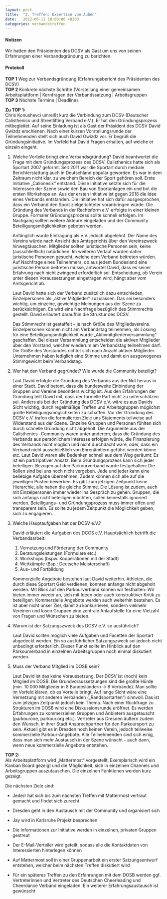 ```yaml
---
layout: post
title:  "2. Treffen: Expertise von Außen"
date:   2022-06-11 18:00:00 +0200
categories: verbandstreffen
---
```


#### Notizen

Wir hatten den Präsidenten des DCSV als Gast um uns von seinen Erfahrungen einer Verbandsgründung zu berichten.

#### Protokoll

**TOP 1** Weg zur Verbandsgründung (Erfahrungsbericht des Präsidenten des DCSV) \
**TOP 2** Konkrete nächste Schritte (Vorstellung einer gemeinsamen Arbeitsplattform | Kernfragen der Verbandssatzung
| Arbeitsgruppen \
**TOP 3** Nächste Termine | Deadlines

**Zu TOP 1:**\
Chris Konushevci umreißt kurz die Verbindung zum DCSV (Deutscher Calisthenics und Streetlifting Verband e.V.). Er hat
den Gründungsprozess mitbegleitet. Auf seine Einladung ist als Gast der Präsident des DCSV David Gwizdz erschienen.
Nach einer kurzen Vorstellungsrunde der Teilnehmenden stellt sich auch David Gwizdz vor. Er begrüß die
Gründungsinitiative. Im Vorfeld hat David Fragen erhalten, auf welche er einzeln eingeht.

1. Welche Vorteile bringt eine Verbandsgründung?
    David beantwortet die Frage mit dem Gründungsprozess des DCSV. Calisthenics hatte sich als Sportart 2007 geformt.
    Seit 2011 war die Sportart durch mediale Berichterstattung auch in Deutschland populär geworden. Es war in dem
    Zeitraum nicht klar, zu welchem Bereich der Sport gehören soll. Erste Initiative „Calionesix“ entstand. Diese Initiative
    setzte sich für die Interessen der Szene sowie den Bau von Sportanlagen ein und bot die ersten Workshops an. Aus der
    ersten Initiative ist gegen 2018 die Idee eines Verbands entstanden. Die Initiative hat sich dafür ausgesprochen, dass
    ein Verband den Sport zielgerichteter voranbringen würde.
    Die Gründung des Verbands in der Rechtsform e.V. erfolgte in einer kleinen Gruppe. Formaler Gründungsprozess sollte
    schnell erfolgen. Im Nachgang sollten weitere Akteure eingeladen und der Community Beteiligungsmöglichkeiten
    geboten werden.

    Anfänglich wurde Eintragung als e.V. jedoch abgelehnt. Der Name des Vereins würde nach Ansicht des Amtsgerichts
    über den Vereinszweck hinwegtäuschen. Mitglieder sollten juristische Personen sein, keine (ausschließlich) natürlichen.
    Im weiteren Verlauf wurden daher juristische Personen gesucht, welche dem Verband beitreten würden.
    Auf Nachfrage eines Teilnehmers, ob aus jedem Bundesland eine juristische Person beitreten müsse, antwortet David,
    dass es seiner Erfahrung nach nicht zwingend erforderlich sei. Entscheidung, ob Verein unter diesen Voraussetzungen
    eingetragen wird, hängt aber vom Amtsgericht ab.

    Laut David hatte sich der Verband zusätzlich dazu entschieden, Einzelpersonen als „aktive Mitglieder“ zuzulassen. Das
    sei besonders wichtig, um einzelne, gewichtige Meinungen aus der Szene zu berücksichtigen. Es wird eine Nachfrage
    bezüglich des Stimmrechts gestellt. David erläutert daraufhin die Struktur des DCSV.

    Das Stimmrecht ist gestaffelt – je nach Größe des Mitgliedsvereins. Einzelpersonen können nicht am Verbandstag
    teilnehmen, als Lösung für eine Beteiligungsmöglichkeit wurde „Aktivmitgliederversammlung“ geschaffen. Bei dieser
    Versammlung entscheiden die aktiven Mitglieder über den Vorstand, welcher wiederum am Verbandstag teilnehmen
    darf. Die Größe des Vorstandes richtet sich nach Anzahl aktiver Mitglieder.
    Unternehmen haben lediglich eine Stimme und damit ein ausgewogenes Stimmgewicht beim Verbandstag.

2. Wer hat den Verband gegründet? Wie wurde die Community beteiligt?

    Laut David erfolgte die Gründung des Verbands aus der Not heraus in einer Stadt. David betont, dass die bundesweite
    Einbindung der Gruppen und Vereine besonders wichtig ist. Aus den Erfahrungen der Gründung teilt David mit, dass der
    formelle Part nicht zu unterschätzen sei. Anders als bei der Gründung des DCSV e.V. wäre es aus Davids Sicht wichtig,
    durch regelmäßige Treffen und Arbeitsgruppen möglichst große Beteiligungsmöglichkeiten zu schaffen. Vor der
    Gründung des DCSV e.V. trafen die formulierten Ziele uns Statements teilweise auf Widerstand aus der Szene. Einzelne
    Gruppen und Personen fühlten sich durch schnelle Gründung nicht abgeholt. Die Argumente aus der Calisthenics-
    Community waren unter anderem, dass die Gründung des Verbands aus persönlichem Interesse erfolgen würde, die
    Finanzierung des Verbands nicht möglich und nicht durchdacht wäre, oder, dass ein Verband nicht ausschließlich von
    Ehrenämtlern geführt werden könne etc.
    Laut David waren alle Bedenken schnell aus dem Weg geräumt: Es ist ein partizipativer Ansatz. Beim Gründungsprozess
    kann sich jeder beteiligen. Bezogen auf den Parkourverband wurde festgehalten: Die Rollen sind bei uns noch nicht
    vergeben. Jede und jeder kann eine beliebige Aufgabe übernehmen. Zudem können sich alle auf die jeweiligen Posten
    bewerben. Es gibt zum jetzigen Zeitpunkt keine Hierarchie, alle haben die gleiche Stimme.
    Die Lösung ist zudem, auch mit Einzelpersonen immer wieder ins Gespräch zu gehen. Gruppen, die sich anfangs nicht
    beteiligen möchten, sollen keinesfalls ignoriert werden. Beteiligungs- und Gründungsprozess muss immer offen und
    transparent sein. Es sollte zu jedem Zeitpunkt die Möglichkeit geben, sich zu engagieren.

3. Welche Hauptaufgaben hat der DCSV e.V.?

    David erläutert die Aufgaben des DCCS e.V. Hauptsächlich betrifft die Verbandsarbeit:
    1. Vernetzung und Förderung der Community
    2. Beratungsleistungen (Formulare etc.)
    3. Workshops (bspw. Kooperationen mit der Stadt)
    4. Wettkämpfe (Bsp.: Deutsche Meisterschaft)
    5. Aus- und Fortbildung

    Kommerzielle Angebote bestehen laut David weiterhin. Athleten, die durch diese Sportart Geld verdienen, konnten
    anfangs nicht abgeholt werden. Mit Blick auf den Parkourverband können wir festhalten: Wir bieten immer wieder an,
    sich mit Ideen oder auch konstruktiver Kritik zu beteiligen. Kommerzielle Angebote werden auch weiterhin bestehen.
    Es ist aber nicht unser Ziel, damit zu konkurrieren, sondern vielmehr Vereinen und losen Gruppen eine zentrale
    Anlaufstelle für eine Vielzahl von Fragen und Wünschen zu bieten.

4. Warum ist der Satzungszweck des DCSV e.V. so ausführlich?

    Laut David sollten möglich viele Aufgaben und Facetten der Sportart abgedeckt werden. Ein so ausführlicher
    Satzungszweck sei jedoch nicht unbedingt erforderlich. Dieser Punkt sollte im Hinblick auf den Parkourverband in
    einzelnen Arbeitsgruppen noch einmal diskutiert werden.

5. Muss der Verband Mitglied im DOSB sein?

    Laut David ist das keine Voraussetzung. Der DCSV ist (noch) kein Mitglied im DOSB. Die Grundvoraussetzungen sind die
    größte Hürde (min. 10.000 Mitglieder in 8 Bundesländern -> 8 Verbände). Man sollte im Vorfeld klären, ob es Vorteile
    bringt. Auf lange Sicht wäre eine Vernetzung mit anderen Verbänden („Randsportarten“) sinnvoll. Das ist zum jetzigen
    Zeitpunkt jedoch kein Thema.
    Nach einer Rückfrage zu Strukturen im DOSB wird eine Diskussionsrunde eröffnet. Es werden Erfahrungen zu
    kommerziellen Gruppen und Anbietern ausgetauscht (parkourone, parkour.org etc.). Vertreter aus Dresden äußern
    zudem den Wunsch, in ihrer Stadt Ansprechpartner für den Parkoursport zu sein. Aktuell gibt es in Dresden noch keinen
    Verein, jedoch teilweise kommerzielle Parkour-Angebote.
    Alle Teilnehmenden sind sich einig, dass man sich mehr Austausch in der Szene wünscht – auch dann, wenn neue
    kommerzielle Angebote entstehen.

**TOP 2:**\
Als Arbeitsplattform wird „Mattermost“ vorgestellt. Exemplarisch wird ein Kanban Board
gezeigt und die Möglichkeit, sich in einzelnen Channels und Arbeitsgruppen auszutauschen. Die einzelnen Funktionen
werden kurz gezeigt.

Die nächsten Ziele sind:
- Jede/r hat sich bis zum nächsten Treffen mit Mattermost vertraut gemacht und findet sich zurecht
- Dresden geht in den Austausch mit der Community und organisiert sich
- Jay wird in Karlsruhe Projekt besprechen
- Die Informationen zur Initiative werden in einzelnen, privaten Gruppen gestreut
- Der E-Mail-Verteiler wird geteilt, sodass alle die Kontaktdaten von Interessierten hinterlegen können

- Auf Mattermost soll in einer Gruppenarbeit ein erster Satzungsentwurf entstehen, welcher beim nächsten
Treffen diskutiert wird
- Für ein späteres Treffen zu den Erfahrungen mit dem DOSB werden ggf. Vertreterinnen und Vertreter des
Deutschen Cheerleading und Cheerdance Verband eingeladen. Ein weiterer Erfahrungsaustausch ist gewünscht
